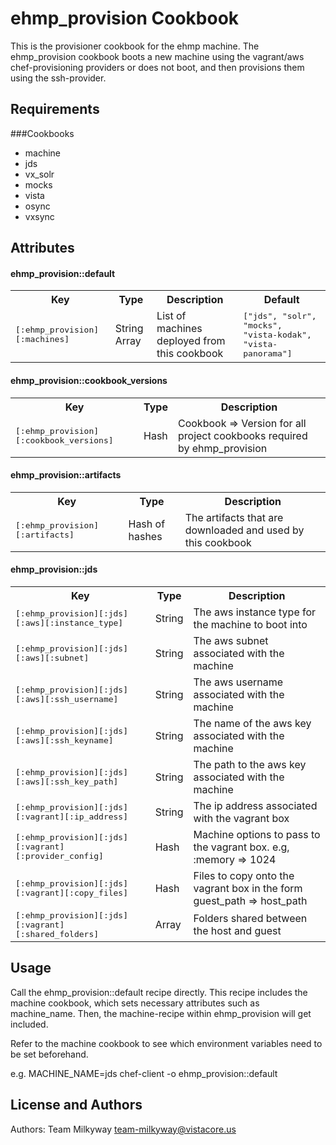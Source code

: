 ehmp_provision Cookbook
=======================

This is the provisioner cookbook for the ehmp machine. The ehmp_provision cookbook boots a new machine using the vagrant/aws chef-provisioning providers or does not boot, and then provisions them using the ssh-provider.


Requirements
------------
###Cookbooks
- machine
- jds
- vx_solr
- mocks
- vista
- osync
- vxsync

Attributes
----------

#### ehmp_provision::default
<table>
  <tr>
    <th>Key</th>
    <th>Type</th>
    <th>Description</th>
    <th>Default</th>
  </tr>
  <tr>
    <td><tt>[:ehmp_provision][:machines]</tt></td>
    <td>String Array</td>
    <td>List of machines deployed from this cookbook</td>
    <td><tt>["jds", "solr", "mocks", "vista-kodak", "vista-panorama"]</tt></td>
  </tr>
</table>

#### ehmp_provision::cookbook\_versions
<table>
  <tr>
    <th>Key</th>
    <th>Type</th>
    <th>Description</th>
  </tr>
  <tr>
    <td><tt>[:ehmp_provision][:cookbook_versions]</tt></td>
    <td>Hash</td>
    <td>Cookbook => Version for all project cookbooks required by ehmp_provision</td>
  </tr>
</table>

#### ehmp_provision::artifacts
<table>
  <tr>
    <th>Key</th>
    <th>Type</th>
    <th>Description</th>
  </tr>
  <tr>
    <td><tt>[:ehmp_provision][:artifacts]</tt></td>
    <td>Hash of hashes</td>
    <td>The artifacts that are downloaded and used by this cookbook</td>
  </tr>
</table>

#### ehmp_provision::jds
<table>
  <tr>
    <th>Key</th>
    <th>Type</th>
    <th>Description</th>
  </tr>
  <tr>
    <td><tt>[:ehmp_provision][:jds][:aws][:instance_type]</tt></td>
    <td>String</td>
    <td>The aws instance type for the machine to boot into</td>
  </tr>
  <tr>
  <td><tt>[:ehmp_provision][:jds][:aws][:subnet]</tt></td>
    <td>String</td>
    <td>The aws subnet associated with the machine</td>
  </tr>
  <tr>
  <td><tt>[:ehmp_provision][:jds][:aws][:ssh_username]</tt></td>
    <td>String</td>
    <td>The aws username associated with the machine</td>
  </tr>
  <tr>
  <td><tt>[:ehmp_provision][:jds][:aws][:ssh_keyname]</tt></td>
    <td>String</td>
    <td>The name of the aws key associated with the machine</td>
  </tr>
  <tr>
  <td><tt>[:ehmp_provision][:jds][:aws][:ssh_key_path]</tt></td>
    <td>String</td>
    <td>The path to the aws key associated with the machine</td>
  </tr>
  <tr>
  <td><tt>[:ehmp_provision][:jds][:vagrant][:ip_address]</tt></td>
    <td>String</td>
    <td>The ip address associated with the vagrant box</td>
  </tr>
  <tr>
  <td><tt>[:ehmp_provision][:jds][:vagrant][:provider_config]</tt></td>
    <td>Hash</td>
    <td>Machine options to pass to the vagrant box. e.g, :memory => 1024</td>
  </tr>
  <tr>
  <td><tt>[:ehmp_provision][:jds][:vagrant][:copy_files]</tt></td>
    <td>Hash</td>
    <td>Files to copy onto the vagrant box in the form guest_path => host_path</td>
  </tr>
  <tr>
  <td><tt>[:ehmp_provision][:jds][:vagrant][:shared_folders]</tt></td>
    <td>Array</td>
    <td>Folders shared between the host and guest</td>
  </tr>
  </table>

Usage
-----
Call the ehmp_provision::default recipe directly. This recipe includes the machine cookbook, which sets necessary attributes such as machine\_name. Then, the machine-recipe within ehmp\_provision will get included.

Refer to the machine cookbook to see which environment variables need to be set beforehand.

e.g.
MACHINE_NAME=jds chef-client -o ehmp\_provision::default

License and Authors
-------------------
Authors:
Team Milkyway <team-milkyway@vistacore.us>